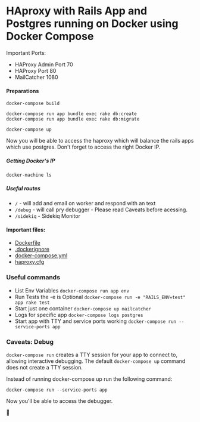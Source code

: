 # HAproxy with Rails App and Postgres running on Docker using Docker Compose

Important Ports:
* HAProxy Admin Port 70
* HAProxy Port 80
* MailCatcher 1080


#### Preparations
```shell
docker-compose build

docker-compose run app bundle exec rake db:create
docker-compose run app bundle exec rake db:migrate

docker-compose up
```

Now you will be able to access the haproxy which will balance the rails apps which use postgres.
Don't forget to access the right Docker IP.

##### Getting Docker's IP
`docker-machine ls`

##### Useful routes
* `/` - will add and email on worker and respond with an text
* `/debug` - will call pry debugger - Please read Caveats before acessing.
* `/sidekiq` - Sidekiq Monitor


#### Important files:

* [Dockerfile](https://github.com/scudelletti/haproxy_docker_rails_demo/blob/master/Dockerfile)
* [.dockerignore](https://github.com/scudelletti/haproxy_docker_rails_demo/blob/master/.dockerignore)
* [docker-compose.yml](https://github.com/scudelletti/haproxy_docker_rails_demo/blob/master/docker-compose.yml)
* [haproxy.cfg](https://github.com/scudelletti/haproxy_docker_rails_demo/blob/master/haproxy/haproxy.cfg)

### Useful commands

* List Env Variables `docker-compose run app env`
* Run Tests the -e is Optional `docker-compose run -e "RAILS_ENV=test" app rake test`
* Start just one container `docker-compose up mailcatcher`
* Logs for specific app `docker-compose logs postgres`
* Start app with TTY and service ports working `docker-compose run --service-ports app`

### Caveats: Debug

`docker-compose run` creates a TTY session for your app to connect to, allowing interactive debugging. The default `docker-compose up` command does not create a TTY session.

Instead of running docker-compose up run the following command:

`docker-compose run --service-ports app`

Now you'll be able to access the debugger.

:whale:
